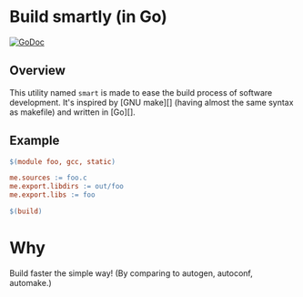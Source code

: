 # Build smartly (in Go)

[![GoDoc](https://godoc.org/github.com/duzy/smart/build?status.svg)](http://godoc.org/github.com/duzy/smart/build)

## Overview

This utility named `smart` is made to ease the build process of software development.
It's inspired by [GNU make][] (having almost the same syntax as makefile) and written
in [Go][].

## Example

```makefile
$(module foo, gcc, static)

me.sources := foo.c
me.export.libdirs := out/foo
me.export.libs := foo

$(build)
```

Why
===

Build faster the simple way! (By comparing to autogen, autoconf, automake.)
